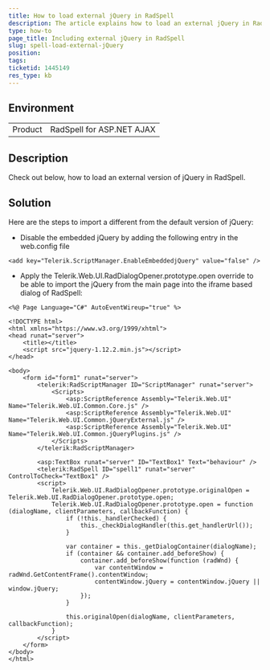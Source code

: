 ```yaml
---
title: How to load external jQuery in RadSpell
description: The article explains how to load an external jQuery in RadSpell and its dialog.
type: how-to
page_title: Including external jQuery in RadSpell
slug: spell-load-external-jQuery
position: 
tags: 
ticketid: 1445149
res_type: kb
---
```


## Environment
<table>
	<tbody>
		<tr>
			<td>Product</td>
			<td>RadSpell for ASP.NET AJAX</td>
		</tr>
	</tbody>
</table>


## Description
Check out below, how to load an external version of jQuery in RadSpell.

## Solution
Here are the steps to import a different from the default version of jQuery:

* Disable the embedded jQuery by adding the following entry in the web.config file

````web.config
<add key="Telerik.ScriptManager.EnableEmbeddedjQuery" value="false" />
````


* Apply the Telerik.Web.UI.RadDialogOpener.prototype.open override to be able to import the jQuery from the main page into the iframe based dialog of RadSpell:

````ASP.NET
<%@ Page Language="C#" AutoEventWireup="true" %>

<!DOCTYPE html>
<html xmlns="https://www.w3.org/1999/xhtml">
<head runat="server">
    <title></title>
    <script src="jquery-1.12.2.min.js"></script>
</head>

<body>
    <form id="form1" runat="server">
        <telerik:RadScriptManager ID="ScriptManager" runat="server">
            <Scripts>
                <asp:ScriptReference Assembly="Telerik.Web.UI" Name="Telerik.Web.UI.Common.Core.js" />
                <asp:ScriptReference Assembly="Telerik.Web.UI" Name="Telerik.Web.UI.Common.jQueryExternal.js" />
                <asp:ScriptReference Assembly="Telerik.Web.UI" Name="Telerik.Web.UI.Common.jQueryPlugins.js" />
            </Scripts>
        </telerik:RadScriptManager>

        <asp:TextBox runat="server" ID="TextBox1" Text="behaviour" />
        <telerik:RadSpell ID="spell1" runat="server" ControlToCheck="TextBox1" />
        <script>
            Telerik.Web.UI.RadDialogOpener.prototype.originalOpen = Telerik.Web.UI.RadDialogOpener.prototype.open;
            Telerik.Web.UI.RadDialogOpener.prototype.open = function (dialogName, clientParameters, callbackFunction) {
                if (!this._handlerChecked) {
                    this._checkDialogHandler(this.get_handlerUrl());
                }

                var container = this._getDialogContainer(dialogName);
                if (container && container.add_beforeShow) {
                    container.add_beforeShow(function (radWnd) {
                        var contentWindow = radWnd.GetContentFrame().contentWindow;
                        contentWindow.jQuery = contentWindow.jQuery || window.jQuery;
                    });
                }

                this.originalOpen(dialogName, clientParameters, callbackFunction);
            }
        </script>
    </form>
</body>
</html>

````


